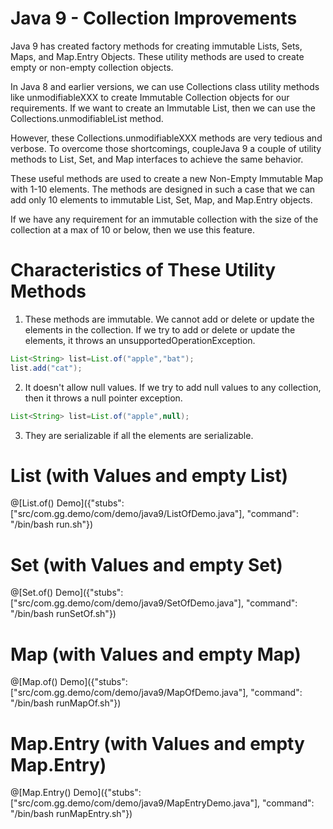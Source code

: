 # Java 9 - Collection Improvements

Java 9 has created factory methods for creating immutable Lists, Sets, Maps, and Map.Entry Objects. These utility methods are used to create empty or non-empty collection objects.

In Java 8 and earlier versions, we can use Collections class utility methods like unmodifiableXXX to create Immutable Collection objects for our requirements. If we want to create an Immutable List, then we can use the Collections.unmodifiableList method.

However, these Collections.unmodifiableXXX methods are very tedious and verbose. To overcome those shortcomings, coupleJava 9 a couple of utility methods to List, Set, and Map interfaces to achieve the same behavior.

These useful methods are used to create a new Non-Empty Immutable Map with 1-10 elements. The methods are designed in such a case that we can add only 10 elements to immutable List, Set, Map, and Map.Entry objects.

If we have any requirement for an immutable collection with the size of the collection at a max of 10 or below, then we use this feature.

# Characteristics of These Utility Methods

1. These methods are immutable. We cannot add or delete or update the elements in the collection. If we try to add or delete or update the elements, it throws an unsupportedOperationException.

``` java
List<String> list=List.of("apple","bat");
list.add("cat");
```

2. It doesn't allow null values. If we try to add null values to any collection, then it throws a null pointer exception.

``` java
List<String> list=List.of("apple",null);
```

3. They are serializable if all the elements are serializable.



# List (with Values and empty List)

@[List.of() Demo]({"stubs": ["src/com.gg.demo/com/demo/java9/ListOfDemo.java"], "command": "/bin/bash run.sh"})


# Set (with Values and empty Set)
@[Set.of() Demo]({"stubs": ["src/com.gg.demo/com/demo/java9/SetOfDemo.java"], "command": "/bin/bash runSetOf.sh"})

# Map (with Values and empty Map)
@[Map.of() Demo]({"stubs": ["src/com.gg.demo/com/demo/java9/MapOfDemo.java"], "command": "/bin/bash runMapOf.sh"})

# Map.Entry (with Values and empty Map.Entry)
@[Map.Entry() Demo]({"stubs": ["src/com.gg.demo/com/demo/java9/MapEntryDemo.java"], "command": "/bin/bash runMapEntry.sh"})


